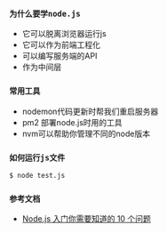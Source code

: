 ### `为什么要学node.js`
* 它可以脱离浏览器运行js
* 它可以作为前端工程化
* 可以编写服务端的API
* 作为中间层

### `常用工具`
* nodemon代码更新时帮我们重启服务器
* pm2 部署node.js时用的工具
* nvm可以帮助你管理不同的node版本

### `如何运行js文件`
```bash
$ node test.js
```


### `参考文档`
* [Node.js 入门你需要知道的 10 个问题](https://mp.weixin.qq.com/s/76EPjf2lSnc7S2_niswU8A)